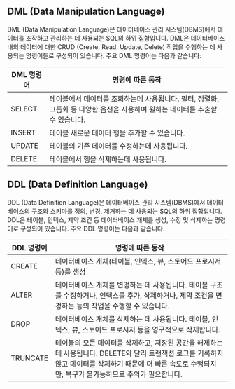 ## DML (Data Manipulation Language)

DML (Data Manipulation Language)은 데이터베이스 관리 시스템(DBMS)에서 데이터를 조작하고 관리하는 데 사용되는 SQL의 하위 집합입니다. 
DML은 데이터베이스 내의 데이터에 대한 CRUD (Create, Read, Update, Delete) 작업을 수행하는 데 사용되는 명령어들로 구성되어 있습니다. 
주요 DML 명령어는 다음과 같습니다:

| DML 명령어 | 명령에 따른 동작            |
|---------|----------------------|
| SELECT  | 테이블에서 데이터를 조회하는데 사용됩니다. 필터, 정렬화, 그룹화 등 다양한 옵션을 사용하여 원하는 데이터를 추출할 수 있습니다.| 
| INSERT  | 테이블 새로운 데이터 행을 추가할 수 있습니다.|
| UPDATE  | 테이블의 기존 데이터를 수정하는데 사용됩니다.| 
| DELETE  | 테이블에서 행을 삭제하는데 사용됩니다.|

## DDL (Data Definition Language)
DDL (Data Definition Language)은 데이터베이스 관리 시스템(DBMS)에서 데이터베이스의 구조와 스키마를 정의, 변경, 제거하는 데 사용되는 SQL의 하위 집합입니다.
DDL은 테이블, 인덱스, 제약 조건 등 데이터베이스 개체를 생성, 수정 및 삭제하는 명령어로 구성되어 있습니다. 
주요 DDL 명령어는 다음과 같습니다:

| DDL 명령어  | 명령에 따른 동작  |
|----------|------------|
| CREATE   | 데이터베이스 개체(테이블, 인덱스, 뷰, 스토어드 프로시저 등)를 생성  | 
| ALTER    | 데이터베이스 개체를 변경하는 데 사용됩니다. 테이블 구조를 수정하거나, 인덱스를 추가, 삭제하거나, 제약 조건을 변경하는 등의 작업을 수행할 수 있습니다. |
| DROP     | 데이터베이스 개체를 삭제하는 데 사용됩니다. 테이블, 인덱스, 뷰, 스토어드 프로시저 등을 영구적으로 삭제합니다.        |
| TRUNCATE |테이블의 모든 데이터를 삭제하고, 저장된 공간을 해제하는 데 사용됩니다. DELETE와 달리 트랜잭션 로그를 기록하지 않고 데이터를 삭제하기 때문에 더 빠른 속도로 수행되지만, 복구가 불가능하므로 주의가 필요합니다.|

# 